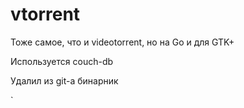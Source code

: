 vtorrent
========

Тоже самое, что и videotorrent, но на Go и для GTK+

Используется couch-db

Удалил из git-а бинарник

`


